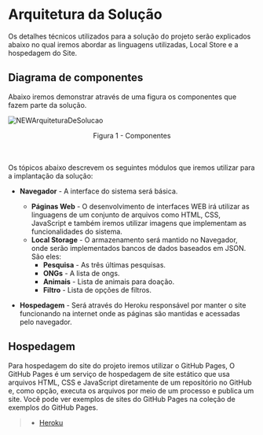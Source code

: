 # Arquitetura da Solução

Os detalhes técnicos utilizados para a solução do projeto serão explicados abaixo 
no qual iremos abordar as linguagens utilizadas, Local Store e a hospedagem do Site.

## Diagrama de componentes

Abaixo iremos demonstrar através de uma figura os componentes que fazem parte da solução.

![NEWArquiteturaDeSolucao](https://user-images.githubusercontent.com/54327906/175758455-3a332aa5-cda8-4bd3-a980-699cea66aeeb.jpg)
<center>Figura 1 - Componentes</center>
<br>
<br>

Os tópicos abaixo descrevem os seguintes módulos que iremos utilizar para a implantação da solução:
- **Navegador** - A interface do sistema será básica. 
  - **Páginas Web** - O desenvolvimento de interfaces WEB irá utilizar as linguagens de um conjunto de arquivos como HTML, CSS, JavaScript e também iremos utilizar imagens que implementam as funcionalidades do sistema.
   - **Local Storage** - O armazenamento será mantido no Navegador, onde serão implementados bancos de dados baseados em JSON. São eles: 
     - **Pesquisa** - As três últimas pesquisas.
     - **ONGs** - A lista de ongs.
     - **Animais** - Lista de animais para doação.
     - **Filtro** - Lista de opções de filtros.

 - **Hospedagem** - Será através do Heroku responsável por manter o site funcionando na internet onde as páginas são mantidas e acessadas pelo navegador.

## Hospedagem

Para hospedagem do site do projeto iremos utilizar o GitHub Pages, O GitHub Pages é um serviço de hospedagem de site estático que usa arquivos HTML, CSS e JavaScript diretamente de um repositório no GitHub e, como opção, executa os arquivos por meio de um processo e publica um site. Você pode ver exemplos de sites do GitHub Pages na coleção de exemplos do GitHub Pages.

> - [Heroku](https://dashboard.heroku.com/apps)
